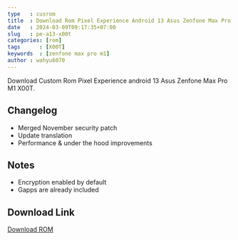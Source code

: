 ```yaml
---
type   : cusrom
title  : Download Rom Pixel Experience Android 13 Asus Zenfone Max Pro M1
date   : 2024-03-09T09:17:35+07:00
slug   : pe-a13-x00t
categories: [rom]
tags      : [X00T]
keywords  : [zenfone max pro m1]
author : wahyu6070
---
```


Download Custom Rom Pixel Experience android 13 Asus Zenfone Max Pro M1 X00T.


## Changelog
- Merged November security patch
- Update translation 
- Performance & under the hood improvements

## Notes
- Encryption enabled by default 
- Gapps are already included

## Download Link
[Download ROM](https://get.pixelexperience.org/changelog/X00TD/PixelExperience_Plus_X00TD-13.0-20231126-1607-OFFICIAL.zip)
